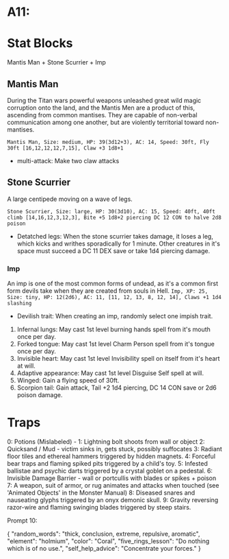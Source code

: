 # A11:
# Stat Blocks
Mantis Man + Stone Scurrier + Imp

## Mantis Man
During the Titan wars powerful weapons unleashed great wild magic corruption onto the land, and the Mantis Men are a product of this, ascending from common mantises. They are capable of non-verbal communication among one another, but are violently territorial toward non-mantises.

`Mantis Man, Size: medium, HP: 39(3d12+3), AC: 14, Speed: 30ft, Fly 30ft [16,12,12,12,7,15], Claw +3 1d8+1`
- multi-attack: Make two claw attacks

## Stone Scurrier
A large centipede moving on a wave of legs.

`Stone Scurrier, Size: large, HP: 30(3d10), AC: 15, Speed: 40ft, 40ft climb [14,16,12,3,12,3], Bite +5 1d8+2 piercing DC 12 CON to halve 2d8 poison`
- Detatched legs: When the stone scurrier takes damage, it loses a leg, which kicks and writhes sporadically for 1 minute. Other creatures in it's space must succeed a DC 11 DEX save or take 1d4 piercing damage.

### Imp
An imp is one of the most common forms of undead, as it's a common first form devils take when they are created from souls in Hell.
`Imp, XP: 25, Size: tiny, HP: 12(2d6), AC: 11, [11, 12, 13, 8, 12, 14], Claws +1 1d4 slashing`
- Devilish trait: When creating an imp, randomly select one impish trait.
1. Infernal lungs: May cast 1st level burning hands spell from it's mouth once per day. 
2. Forked tongue: May cast 1st level Charm Person spell from it's tongue once per day. 
3. Invisible heart: May cast 1st level Invisibility spell on itself from it's heart at will.
4. Adaptive appearance: May cast 1st level Disguise Self spell at will.
5. Winged: Gain a flying speed of 30ft.
6. Scorpion tail: Gain attack, Tail +2 1d4 piercing, DC 14 CON save or 2d6 poison damage.

# Traps
0: Potions (Mislabeled) -
1: Lightning bolt shoots from wall or object
2:  Quicksand / Mud - victim sinks in, gets stuck, possibly suffocates
3: Radiant floor tiles and ethereal hammers triggered by hidden magnets.
4: Forceful bear traps and flaming spiked pits triggered by a child's toy.
5: Infested ballistae and psychic darts triggered by a crystal goblet on a pedestal.
6: Invisible Damage Barrier - wall or portcullis with blades or spikes + poison
7: A weapon, suit of armor, or rug animates and attacks when touched (see 'Animated Objects' in the Monster Manual)
8: Diseased snares and nauseating glyphs triggered by an onyx demonic skull.
9: Gravity reversing razor-wire and flaming swinging blades triggered by steep stairs.

Prompt 10:

{
    "random_words": "thick, conclusion, extreme, repulsive, aromatic",
    "element": "holmium",
    "color": "Coral",
    "five_rings_lesson": "Do nothing which is of no use.",
    "self_help_advice": "Concentrate your forces."
}
